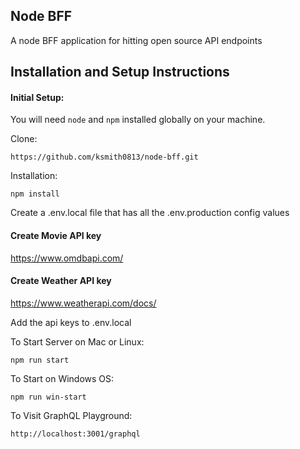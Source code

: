 ## Node BFF

A node BFF application for hitting open source API endpoints

## Installation and Setup Instructions

#### Initial Setup:

You will need `node` and `npm` installed globally on your machine.

Clone:

`https://github.com/ksmith0813/node-bff.git`

Installation:

`npm install`

Create a .env.local file that has all the .env.production config values

#### Create Movie API key

https://www.omdbapi.com/

#### Create Weather API key

https://www.weatherapi.com/docs/

Add the api keys to .env.local


To Start Server on Mac or Linux:

`npm run start`

To Start on Windows OS:

`npm run win-start`

To Visit GraphQL Playground:

`http://localhost:3001/graphql`